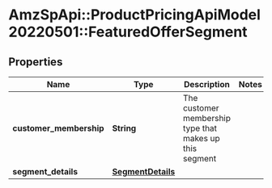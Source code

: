 # AmzSpApi::ProductPricingApiModel20220501::FeaturedOfferSegment

## Properties
Name | Type | Description | Notes
------------ | ------------- | ------------- | -------------
**customer_membership** | **String** | The customer membership type that makes up this segment | 
**segment_details** | [**SegmentDetails**](SegmentDetails.md) |  | 

